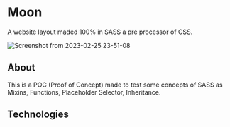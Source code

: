 # Moon

A website layout maded 100% in SASS a pre processor of CSS.


![Screenshot from 2023-02-25 23-51-08](https://user-images.githubusercontent.com/99501431/221389945-f4b0931e-d101-4593-affa-c012bf0f8708.png)



## About

This is a POC (Proof of Concept) made to test some concepts of SASS as Mixins, Functions, Placeholder Selector, Inheritance.

## Technologies
<p align="center">

  <img src="https://img.shields.io/badge/HTML5-E34F26?style=for-the-badge&logo=html5&logoColor=white" alt=""/>
  <img src="https://img.shields.io/badge/CSS3-1572B6?style=for-the-badge&logo=css3&logoColor=white" alt=""/>
  <img src="https://img.shields.io/badge/SASS-hotpink.svg?style=for-the-badge&logo=SASS&logoColor=white" alt=""/>
 </p>
 
